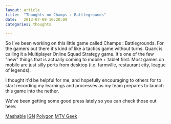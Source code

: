 ```yaml
---
layout: article
title:  "Thoughts on Champs : Battlegrounds"
date:   2013-07-09 10:20:09
categories: thoughts

---
```


So I've been working on this little game called Champs : Battlegrounds. For the gamers out there it's kind of like a tactics game without turns.  Quark is calling it a Multiplayer Online Squad Strategy game.  It's one of the few "new" things that is actually coming to mobile + tablet first.  Most games on mobile are just silly ports from desktop (i.e. farmville, restaurant city, league of legends). 

I thought it'd be helpful for me, and hopefully encouraging to others for to start recording my learnings and processes as my team prepares to launch this game into the nether.  

We've been getting some good press lately so you can check those out here:

[Mashable](http://mashable.com/2013/07/08/champs-battlegrounds-mobile-game/)
[IGN](http://www.ign.com/videos/2013/07/08/champs-battlegrounds-developer-demo)
[Polygon](http://www.polygon.com/2013/7/8/4502692/champs-battlegrounds-hands-on-preview-interview-quark-games)
[MTV Geek](http://multiplayerblog.mtv.com/2013/07/08/champs-battleground-aims-to-conquer-the-mobile-f2p-market-for-hardcore-gamers/)